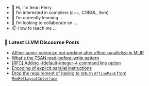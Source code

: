 - 👋 Hi, I’m Sean Perry
- 👀 I’m interested in compilers (c++, COBOL, llvm)
- 🌱 I’m currently learning ...
- 💞️ I’m looking to collaborate on ...
- 📫 How to reach me ...

<!---
s66perry/s66perry is a ✨ special ✨ repository because its `README.md` (this file) appears on your GitHub profile.
You can click the Preview link to take a look at your changes.
--->
### 📕 Latest LLVM Discourse Posts

<!-- DISCOURSE-LLVM:START -->
- [Affine-super-vectorize not working after affine-parallelize in MLIR](https://discourse.llvm.org/t/affine-super-vectorize-not-working-after-affine-parallelize-in-mlir/88708#post_1)
- [What&#39;s the TSAN read-before-write pattern](https://discourse.llvm.org/t/whats-the-tsan-read-before-write-pattern/88648#post_6)
- [[RFC] Adding -fdefault-integer-4 command line option](https://discourse.llvm.org/t/rfc-adding-fdefault-integer-4-command-line-option/88683#post_4)
- [Encoding of explicit parallel instructions](https://discourse.llvm.org/t/encoding-of-explicit-parallel-instructions/88634#post_5)
- [Drop the requirement of having to return `AffineMap`s from `MemRefLayoutInterface`](https://discourse.llvm.org/t/drop-the-requirement-of-having-to-return-affinemap-s-from-memreflayoutinterface/88564#post_10)
<!-- DISCOURSE-LLVM:END -->
